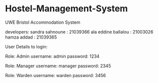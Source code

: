 # Hostel-Management-System
UWE Bristol Accommodation System

developers:
sandra sahnoune : 21039366
ala eddine ballalou : 21003026
hamza addad : 21039365

User Details to login:

Role: Admin
username: admin
password: 1234

Role: Manager
username: manager
password: 2345

Role: Warden
username: warden
password: 3456
